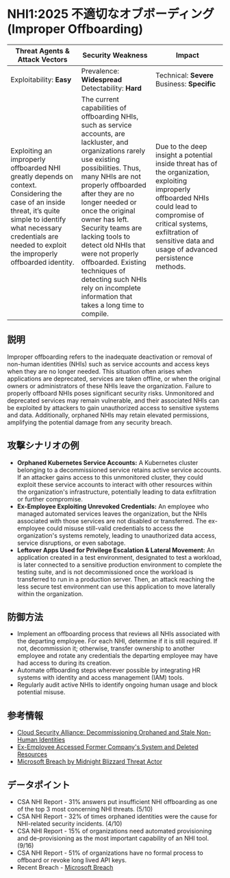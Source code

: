 # NHI1:2025 不適切なオブボーディング (Improper Offboarding)

| Threat Agents & Attack Vectors                    | Security Weakness                                                                                          | Impact                                         |
|---------------------------------------------------|-------------------------------------------------------------------------------------------------------------|------------------------------------------------|
| Exploitability: **Easy**            | Prevalence: **Widespread**<br>Detectability: **Hard**                       | Technical: **Severe**<br>Business: **Specific**     |
| Exploiting an improperly offboarded NHI greatly depends on context. Considering the case of an inside threat, it’s quite simple to identify what necessary credentials are needed to exploit the improperly offboarded identity. | The current capabilities of offboarding NHIs, such as service accounts, are lackluster, and organizations rarely use existing possibilities. Thus, many NHIs are not properly offboarded after they are no longer needed or once the original owner has left.<br>Security teams are lacking tools to detect old NHIs that were not properly offboarded. Existing techniques of detecting such NHIs rely on incomplete information that takes a long time to compile.      | Due to the deep insight a potential inside threat has of the organization, exploiting improperly offboarded NHIs could lead to compromise of critical systems, exfiltration of sensitive data and usage of advanced persistence methods. |

## 説明
Improper offboarding refers to the inadequate deactivation or removal of non-human identities (NHIs) such as service accounts and access keys when they are no longer needed. This situation often arises when applications are deprecated, services are taken offline, or when the original owners or administrators of these NHIs leave the organization. Failure to properly offboard NHIs poses significant security risks. Unmonitored and deprecated services may remain vulnerable, and their associated NHIs can be exploited by attackers to gain unauthorized access to sensitive systems and data. Additionally, orphaned NHIs may retain elevated permissions, amplifying the potential damage from any security breach.

## 攻撃シナリオの例
- **Orphaned Kubernetes Service Accounts:** A Kubernetes cluster belonging to a decommissioned service retains active service accounts. If an attacker gains access to this unmonitored cluster, they could exploit these service accounts to interact with other resources within the organization's infrastructure, potentially leading to data exfiltration or further compromise.
- **Ex-Employee Exploiting Unrevoked Credentials:** An employee who managed automated services leaves the organization, but the NHIs associated with those services are not disabled or transferred. The ex-employee could misuse still-valid credentials to access the organization's systems remotely, leading to unauthorized data access, service disruptions, or even sabotage.
- **Leftover Apps Used for Privilege Escalation & Lateral Movement:** An application created in a test environment, designated to test a workload, is later connected to a sensitive production environment to complete the testing suite, and is not decommissioned once the workload is transferred to run in a production server. Then, an attack reaching the less secure test environment can use this application to move laterally within the organization.

## 防御方法
- Implement an offboarding process that reviews all NHIs associated with the departing employee. For each NHI, determine if it is still required. If not, decommission it; otherwise, transfer ownership to another employee and rotate any credentials the departing employee may have had access to during its creation.
- Automate offboarding steps wherever possible by integrating HR systems with identity and access management (IAM) tools.
- Regularly audit active NHIs to identify ongoing human usage and block potential misuse.

## 参考情報
- [Cloud Security Alliance: Decommissioning Orphaned and Stale Non-Human Identities](https://cloudsecurityalliance.org/blog/2024/06/03/decommissioning-orphaned-and-stale-non-human-identities)
- [Ex-Employee Accessed Former Company's System and Deleted Resources](https://www.channelnewsasia.com/singapore/former-employee-hack-ncs-delete-virtual-servers-quality-testing-4402141)
- [Microsoft Breach by Midnight Blizzard Threat Actor](https://msrc.microsoft.com/blog/2024/01/microsoft-actions-following-attack-by-nation-state-actor-midnight-blizzard/)

## データポイント
- CSA NHI Report - 31% answers put insufficient NHI offboarding as one of the top 3 most concerning NHI threats. (5/10)
- CSA NHI Report - 32% of times orphaned identities were the cause for NHI-related security incidents. (4/10)
- CSA NHI Report - 15% of organizations need automated provisioning and de-provisioning as the most important capability of an NHI tool. (9/16)
- CSA NHI Report - 51% of organizations have no formal process to offboard or revoke long lived API keys.
- Recent Breach - [Microsoft Breach](https://medium.com/@ronilichtman/how-to-protect-yourself-from-the-microsoft-oauth-attack-powershell-scripts-included-71b398034b8d)
